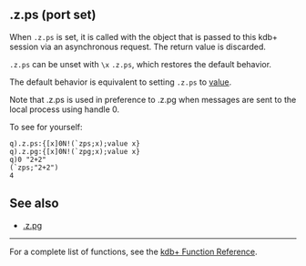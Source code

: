 .z.ps (port set)
----------------

When `.z.ps` is set, it is called with the object that is passed to this kdb+ session via an asynchronous request. The return value is discarded.

`.z.ps` can be unset with `\x` `.z.ps`, which restores the default behavior.

The default behavior is equivalent to setting `.z.ps` to [value](Reference/value "wikilink").

Note that .z.ps is used in preference to .z.pg when messages are sent to the local process using handle 0.

To see for yourself:

    q).z.ps:{[x]0N!(`zps;x);value x}
    q).z.pg:{[x]0N!(`zpg;x);value x}
    q)0 "2+2"
    (`zps;"2+2")
    4

See also
--------

-   [.z.pg](Reference/dotzdotpg "wikilink")

------------------------------------------------------------------------

For a complete list of functions, see the [kdb+ Function Reference](Reference "wikilink").
